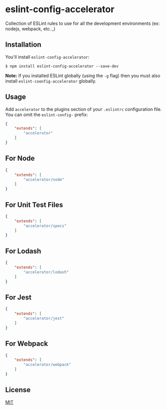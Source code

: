 # eslint-config-accelerator
Collection of ESLint rules to use for all the development environments (ex: nodejs, webpack, etc..,)

## Installation

You'll install `eslint-config-accelerator`:

```
$ npm install eslint-config-accelerator --save-dev
```

**Note:** If you installed ESLint globally (using the `-g` flag) then you must also install `eslint-coonfig-accelerator` globally.

## Usage

Add `accelerator` to the plugins section of your `.eslintrc` configuration file. You can omit the `eslint-config-` prefix:

```json
{
    "extends": [
        "accelerator"
    ]
}
```

## For Node 

```json
{
    "extends": [
        "accelerator/node"
    ]
}
```

## For Unit Test Files

```json
{
    "extends": [
        "accelerator/specs"
    ]
}
```


## For Lodash 

```json
{
    "extends": [
        "accelerator/lodash"
    ]
}
```

## For Jest 

```json
{
    "extends": [
        "accelerator/jest"
    ]
}
```

## For Webpack 

```json
{
    "extends": [
        "accelerator/webpack"
    ]
}
```

## License

[MIT](http://www.opensource.org/licenses/mit-license.php)